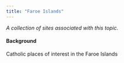 ```yaml
---
title: "Faroe Islands"
---
```



*A collection of sites associated with this topic.*

#### Background

Catholic places of interest in the Faroe Islands


